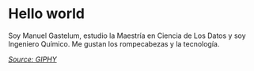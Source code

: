 # Hello world

Soy Manuel Gastelum, estudio la Maestría en Ciencia de Los Datos y soy Ingeniero Químico. Me gustan los rompecabezas y la tecnología. 

*[Source: GIPHY](https://media.giphy.com/media/888R35MJTmDxQfRzfS/giphy.gif)*
